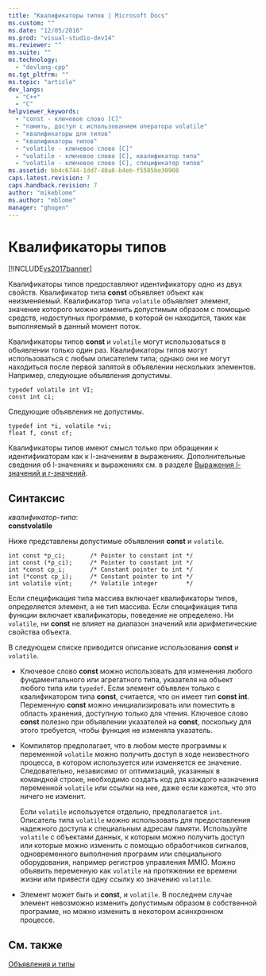 ```yaml
---
title: "Квалификаторы типов | Microsoft Docs"
ms.custom: ""
ms.date: "12/05/2016"
ms.prod: "visual-studio-dev14"
ms.reviewer: ""
ms.suite: ""
ms.technology: 
  - "devlang-cpp"
ms.tgt_pltfrm: ""
ms.topic: "article"
dev_langs: 
  - "C++"
  - "C"
helpviewer_keywords: 
  - "const - ключевое слово [C]"
  - "память, доступ с использованием оператора volatile"
  - "квалификаторы для типов"
  - "квалификаторы типов"
  - "volatile - ключевое слово [C]"
  - "volatile - ключевое слово [C], квалификатор типа"
  - "volatile - ключевое слово [C], спецификатор типов"
ms.assetid: bb4c6744-1dd7-40a8-b4eb-f5585be30908
caps.latest.revision: 7
caps.handback.revision: 7
author: "mikeblome"
ms.author: "mblome"
manager: "ghogen"
---
```

# Квалификаторы типов
[!INCLUDE[vs2017banner](../assembler/inline/includes/vs2017banner.md)]

Квалификаторы типов предоставляют идентификатору одно из двух свойств.  Квалификатор типа **const** объявляет объект как неизменяемый.  Квалификатор типа `volatile` объявляет элемент, значение которого можно изменить допустимым образом с помощью средств, недоступных программе, в которой он находится, таких как выполняемый в данный момент поток.  
  
 Квалификаторы типов **const** и `volatile` могут использоваться в объявлении только один раз.  Квалификаторы типов могут использоваться с любым описателем типа; однако они не могут находиться после первой запятой в объявлении нескольких элементов.  Например, следующие объявления допустимы.  
  
```  
typedef volatile int VI;  
const int ci;  
```  
  
 Следующие объявления не допустимы.  
  
```  
typedef int *i, volatile *vi;  
float f, const cf;     
```  
  
 Квалификаторы типов имеют смысл только при обращении к идентификаторам как к l\-значениям в выражениях.  Дополнительные сведения об l\-значениях и выражениях см. в разделе [Выражения l\-значений и r\-значений](../Topic/L-Value%20and%20R-Value%20Expressions.md).  
  
## Синтаксис  
 *квалификатор\-типа*:  
 **constvolatile**  
  
 Ниже представлены допустимые объявления **const** и `volatile`.  
  
```  
int const *p_ci;       /* Pointer to constant int */  
int const (*p_ci);     /* Pointer to constant int */  
int *const cp_i;       /* Constant pointer to int */  
int (*const cp_i);     /* Constant pointer to int */  
int volatile vint;     /* Volatile integer        */  
```  
  
 Если спецификация типа массива включает квалификаторы типов, определяется элемент, а не тип массива.  Если спецификация типа функции включает квалификаторы, поведение не определено.  Ни `volatile`, ни **const** не влияет на диапазон значений или арифметические свойства объекта.  
  
 В следующем списке приводится описание использования **const** и `volatile`.  
  
-   Ключевое слово **const** можно использовать для изменения любого фундаментального или агрегатного типа, указателя на объект любого типа или `typedef`.  Если элемент объявлен только с квалификатором типа **const**, считается, что он имеет тип **const int**.  Переменную **const** можно инициализировать или поместить в область хранения, доступную только для чтения.  Ключевое слово **const** полезно при объявлении указателей на **const**, поскольку для этого требуется, чтобы функция не изменяла указатель.  
  
-   Компилятор предполагает, что в любом месте программы к переменной `volatile` можно получить доступ в ходе неизвестного процесса, в котором используется или изменяется ее значение.  Следовательно, независимо от оптимизаций, указанных в командной строке, необходимо создать код для каждого назначения переменной `volatile` или ссылки на нее, даже если кажется, что это ничего не изменит.  
  
     Если `volatile` используется отдельно, предполагается `int`.  Описатель типа `volatile` можно использовать для предоставления надежного доступа к специальным адресам памяти.  Используйте `volatile` с объектами данных, к которым можно получить доступ или которые можно изменить с помощью обработчиков сигналов, одновременного выполнения программ или специального оборудования, например регистров управления MMIO.  Можно объявить переменную как `volatile` на протяжении ее времени жизни или привести одну ссылку ко значению `volatile`.  
  
-   Элемент может быть и **const**, и `volatile`. В последнем случае элемент невозможно изменить допустимым образом в собственной программе, но можно изменить в некотором асинхронном процессе.  
  
## См. также  
 [Объявления и типы](../c-language/declarations-and-types.md)